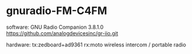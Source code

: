 
# gnuradio-FM-C4FM

software:
	GNU Radio Companion 3.8.1.0
	https://github.com/analogdevicesinc/gr-iio.git

hardware:
	tx:zedboard+ad9361
	rx:moto	wireless intercom /   portable radio




